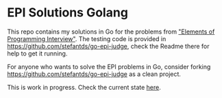 # EPI Solutions Golang

This repo contains my solutions in Go for the problems from ["Elements of Programming Interview"](https://elementsofprogramminginterviews.com/). The testing code is provided in https://github.com/stefantds/go-epi-judge, check the Readme there for help to get it running.

For anyone who wants to solve the EPI problems in Go, consider forking https://github.com/stefantds/go-epi-judge as a clean project.

This is work in progress. Check the current state [here](./progress.txt).
